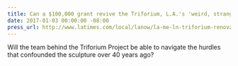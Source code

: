 ```yaml
---
title: Can a $100,000 grant revive the Triforium, L.A.'s 'weird, strange beacon'?
date: 2017-01-03 00:00:00 -08:00
press_url: http://www.latimes.com/local/lanow/la-me-ln-triforium-renovation-20161217-story.html
---
```


Will the team behind the Triforium Project be able to navigate the hurdles that confounded the sculpture over 40 years ago?
